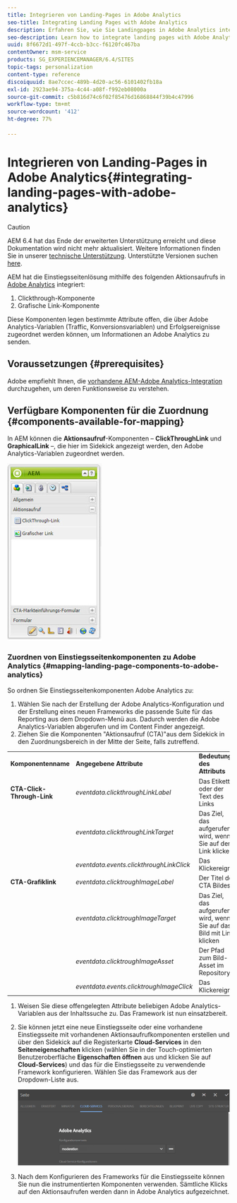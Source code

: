 ```yaml
---
title: Integrieren von Landing-Pages in Adobe Analytics
seo-title: Integrating Landing Pages with Adobe Analytics
description: Erfahren Sie, wie Sie Landingpages in Adobe Analytics integrieren können.
seo-description: Learn how to integrate landing pages with Adobe Analytics.
uuid: 8f6672d1-497f-4ccb-b3cc-f6120fc467ba
contentOwner: msm-service
products: SG_EXPERIENCEMANAGER/6.4/SITES
topic-tags: personalization
content-type: reference
discoiquuid: 8ae7ccec-489b-4d20-ac56-6101402fb18a
exl-id: 2923ae94-375a-4c44-a08f-f992eb08000a
source-git-commit: c5b816d74c6f02f85476d16868844f39b4c47996
workflow-type: tm+mt
source-wordcount: '412'
ht-degree: 77%

---
```


# Integrieren von Landing-Pages in Adobe Analytics{#integrating-landing-pages-with-adobe-analytics}

>[!CAUTION]
>
>AEM 6.4 hat das Ende der erweiterten Unterstützung erreicht und diese Dokumentation wird nicht mehr aktualisiert. Weitere Informationen finden Sie in unserer [technische Unterstützung](https://helpx.adobe.com/de/support/programs/eol-matrix.html). Unterstützte Versionen suchen [here](https://experienceleague.adobe.com/docs/?lang=de).

AEM hat die Einstiegsseitenlösung mithilfe des folgenden Aktionsaufrufs in [Adobe Analytics](https://www.omniture.com/de/products/analytics/sitecatalyst) integriert:

1. Clickthrough-Komponente
1. Grafische Link-Komponente

Diese Komponenten legen bestimmte Attribute offen, die über Adobe Analytics-Variablen (Traffic, Konversionsvariablen) und Erfolgsereignisse zugeordnet werden können, um Informationen an Adobe Analytics zu senden.

## Voraussetzungen {#prerequisites}

Adobe empfiehlt Ihnen, die [vorhandene AEM-Adobe Analytics-Integration](/help/sites-administering/adobeanalytics.md) durchzugehen, um deren Funktionsweise zu verstehen.

## Verfügbare Komponenten für die Zuordnung {#components-available-for-mapping}

In AEM können die **Aktionsaufruf**-Komponenten – **ClickThroughLink** und **GraphicalLink** –, die hier im Sidekick angezeigt werden, den Adobe Analytics-Variablen zugeordnet werden.

![chlimage_1-21](assets/chlimage_1-21.jpeg)

### Zuordnen von Einstiegsseitenkomponenten zu Adobe Analytics {#mapping-landing-page-components-to-adobe-analytics}

So ordnen Sie Einstiegsseitenkomponenten Adobe Analytics zu:

1. Wählen Sie nach der Erstellung der Adobe Analytics-Konfiguration und der Erstellung eines neuen Frameworks die passende Suite für das Reporting aus dem Dropdown-Menü aus. Dadurch werden die Adobe Analytics-Variablen abgerufen und im Content Finder angezeigt.
1. Ziehen Sie die Komponenten &quot;Aktionsaufruf (CTA)&quot;aus dem Sidekick in den Zuordnungsbereich in der Mitte der Seite, falls zutreffend.

<table> 
 <tbody>
  <tr>
   <td><strong>Komponentenname</strong></td> 
   <td><strong>Angegebene Attribute</strong></td> 
   <td><strong>Bedeutung des Attributs</strong></td> 
  </tr>
  <tr>
   <td><strong>CTA-Click-Through-Link</strong></td> 
   <td><i>eventdata.clickthroughLinkLabel</i> <br /> </td> 
   <td>Das Etikett oder der Text des Links </td> 
  </tr>
  <tr>
   <td><br type="_moz" /> </td> 
   <td><i>eventdata.clickthroughLinkTarget</i> <br /> </td> 
   <td>Das Ziel, das aufgerufen wird, wenn Sie auf den Link klicken </td> 
  </tr>
  <tr>
   <td><br type="_moz" /> </td> 
   <td><i>eventdata.events.clickthroughLinkClick</i> <br /> </td> 
   <td>Das Klickereignis </td> 
  </tr>
  <tr>
   <td><strong>CTA-Grafiklink</strong></td> 
   <td><i>eventdata.clicktroughImageLabel</i> <br /> </td> 
   <td>Der Titel des CTA Bildes </td> 
  </tr>
  <tr>
   <td><br type="_moz" /> </td> 
   <td><i>eventdata.clicktroughImageTarget</i> <br /> </td> 
   <td>Das Ziel, das aufgerufen wird, wenn Sie auf das Bild mit Link klicken</td> 
  </tr>
  <tr>
   <td><br type="_moz" /> </td> 
   <td><i>eventdata.clicktroughImageAsset</i> <br /> </td> 
   <td>Der Pfad zum Bild-Asset im Repository </td> 
  </tr>
  <tr>
   <td><br type="_moz" /> </td> 
   <td><i>eventdata.events.clicktroughImageClick</i> <br /> </td> 
   <td>Das Klickereignis</td> 
  </tr>
 </tbody>
</table>

1. Weisen Sie diese offengelegten Attribute beliebigen Adobe Analytics-Variablen aus der Inhaltssuche zu. Das Framework ist nun einsatzbereit.
1. Sie können jetzt eine neue Einstiegsseite oder eine vorhandene Einstiegsseite mit vorhandenen Aktionsaufrufkomponenten erstellen und über den Sidekick auf die Registerkarte **Cloud-Services** in den **Seiteneigenschaften** klicken (wählen Sie in der Touch-optimierten Benutzeroberfläche **Eigenschaften öffnen** aus und klicken Sie auf **Cloud-Services**) und das für die Einstiegsseite zu verwendende Framework konfigurieren. Wählen Sie das Framework aus der Dropdown-Liste aus.

   ![chlimage_1-25](assets/chlimage_1-25.png)

1. Nach dem Konfigurieren des Frameworks für die Einstiegsseite können Sie nun die instrumentierten Komponenten verwenden. Sämtliche Klicks auf den Aktionsaufrufen werden dann in Adobe Analytics aufgezeichnet.
